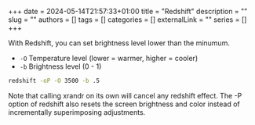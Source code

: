 +++ 
date = 2024-05-14T21:57:33+01:00
title = "Redshift"
description = ""
slug = ""
authors = []
tags = []
categories = []
externalLink = ""
series = []
+++

With Redshift, you can set brightness level lower than the minumum.

- `-O` Temperature level (lower = warmer, higher = cooler)
- `-b` Brightness level (0 - 1)

```bash
redshift -oP -O 3500 -b .5
```

Note that calling xrandr on its own will cancel any redshift effect. The -P option of redshift also resets the screen brightness and color instead of incrementally superimposing adjustments.
